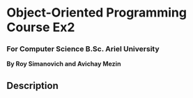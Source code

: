 # Object-Oriented Programming Course Ex2
### For Computer Science B.Sc. Ariel University

**By Roy Simanovich and Avichay Mezin**

## Description